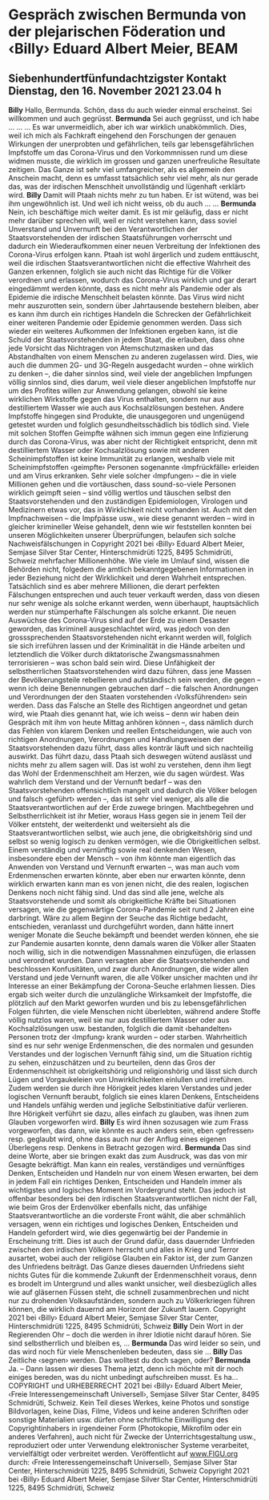 # Gespräch zwischen Bermunda von der plejarischen Föderation und ‹Billy› Eduard Albert Meier, BEAM
## Siebenhundertfünfundachtzigster Kontakt Dienstag, den 16. November 2021 23.04 h
**Billy** Hallo, Bermunda. Schön, dass du auch wieder einmal erscheinst. Sei willkommen und auch gegrüsst.
**Bermunda** Sei auch gegrüsst, und ich habe … … … Es war unvermeidlich, aber ich war wirklich unabkömmlich. Dies,
weil ich mich als Fachkraft eingehend den Forschungen der genauen Wirkungen der unerprobten und gefährlichen, teils gar lebensgefährlichen Impfstoffe um das Corona-Virus und den Vorkommnissen rund um diese widmen musste, die wirklich im grossen und ganzen unerfreuliche Resultate zeitigen. Das Ganze ist sehr viel umfangreicher, als es allgemein den Anschein macht, denn es umfasst tatsächlich sehr viel mehr, als nur gerade das, was der irdischen Menschheit unvollständig und lügenhaft ‹erklärt› wird.
**Billy** Damit will Ptaah nichts mehr zu tun haben. Er ist wütend, was bei ihm ungewöhnlich ist. Und weil ich nicht weiss,
ob du auch … …
**Bermunda** Nein, ich beschäftige mich weiter damit. Es ist mir geläufig, dass er nicht mehr darüber sprechen will, weil
er nicht verstehen kann, dass soviel Unverstand und Unvernunft bei den Verantwortlichen der Staatsvorstehenden der irdischen Staatsführungen vorherrscht und dadurch ein Wiederaufkommen einer neuen Verbreitung der Infektionen des Corona-Virus erfolgen kann. Ptaah ist wohl ärgerlich und zudem enttäuscht, weil die irdischen Staatsverantwortlichen nicht die effective Wahrheit des Ganzen erkennen, folglich sie auch nicht das Richtige für die Völker verordnen und erlassen, wodurch das Corona-Virus wirklich und gar derart eingedämmt werden könnte, dass es nicht mehr als Pandemie oder als Epidemie die irdische Menschheit belasten könnte. Das Virus wird nicht mehr auszurotten sein, sondern über Jahrtausende bestehern bleiben, aber es kann ihm durch ein richtiges Handeln die Schrecken der Gefährlichkeit einer weiteren Pandemie oder Epidemie genommen werden.
Dass sich wieder ein weiteres Aufkommen der Infektionen ergeben kann, ist die Schuld der Staatsvorstehenden in jedem Staat, die erlauben, dass ohne jede Vorsicht das Nichtragen von Atemschutzmasken und das Abstandhalten von einem Menschen zu anderen zugelassen wird. Dies, wie auch die dummen 2G- und 3G-Regeln ausgedacht wurden – ohne wirklich zu denken –, die daher sinnlos sind, weil viele der angeblichen Impfungen völlig sinnlos sind, dies darum, weil viele dieser angeblichen Impfstoffe nur um des Profites willen zur Anwendung gelangen, obwohl sie keine wirklichen Wirkstoffe gegen das Virus enthalten, sondern nur aus destilliertem Wasser wie auch aus Kochsalzlösungen bestehen. Andere Impfstoffe hingegen sind Produkte, die unausgegoren und ungenügend getestet wurden und folglich gesundheitsschädlich bis tödlich sind. Viele mit solchen Stoffen Geimpfte wähnen sich immun gegen eine Infizierung durch das Corona-Virus, was aber nicht der Richtigkeit entspricht, denn mit destilliertem Wasser oder Kochsalzlösung sowie mit anderen Scheinimpfstoffen ist keine Immunität zu erlangen, weshalb viele mit Scheinimpfstoffen ‹geimpfte› Personen sogenannte ‹Impfrückfälle› erleiden und am Virus erkranken. Sehr viele solcher ‹Impfungen› – die in viele Millionen gehen und die vortäuschen, dass sound-so-viele Personen wirklich geimpft seien – sind völlig wertlos und täuschen selbst den Staatsvorstehenden und den zuständigen Epidemiologen, Virologen und Medizinern etwas vor, das in Wirklichkeit nicht vorhanden ist. Auch mit den Impfnachweisen – die Impfpässe usw., wie diese genannt werden – wird in gleicher krimineller Weise gehandelt, denn wie wir feststellen konnten bei unseren Möglichkeiten unserer Überprüfungen, belaufen sich solche Nachweisfälschungen in Copyright 2021 bei ‹Billy› Eduard Albert Meier, Semjase Silver Star Center, Hinterschmidrüti 1225, 8495 Schmidrüti, Schweiz mehrfacher Millionenhöhe. Wie viele im Umlauf sind, wissen die Behörden nicht, folgedem die amtlich bekanntgegebenen Informationen in jeder Beziehung nicht der Wirklichkeit und deren Wahrheit entsprechen. Tatsächlich sind es aber mehrere Millionen, die derart perfekten Fälschungen entsprechen und auch teuer verkauft werden, dass von diesen nur sehr wenige als solche erkannt werden, wenn überhaupt, hauptsächlich werden nur stümperhafte Fälschungen als solche erkannt.
Die neuen Auswüchse des Corona-Virus sind auf der Erde zu einem Desaster geworden, das kriminell ausgeschlachtet wird, was jedoch von den grosssprechenden Staatsvorstehenden nicht erkannt werden will, folglich sie sich irreführen lassen und der Kriminalität in die Hände arbeiten und letztendlich die Völker durch diktatorische Zwangsmassnahmen terrorisieren – was schon bald sein wird. Diese Unfähigkeit der selbstherrlichen Staatsvorstehenden wird dazu führen, dass jene Massen der Bevölkerungsteile rebellieren und aufständisch sein werden, die gegen – wenn ich deine Benennungen gebrauchen darf – die falschen Anordnungen und Verordnungen der den Staaten vorstehenden ‹Volksführenden› sein werden. Dass das Falsche an Stelle des Richtigen angeordnet und getan wird, wie Ptaah dies genannt hat, wie ich weiss – denn wir haben dein Gespräch mit ihm von heute Mittag anhören können –, dass nämlich durch das Fehlen von klarem Denken und reellen Entscheidungen, wie auch von richtigen Anordnungen, Verordnungen und Handlungsweisen der Staatsvorstehenden dazu führt, dass alles konträr läuft und sich nachteilig auswirkt. Das führt dazu, dass Ptaah sich deswegen wütend auslässt und nichts mehr zu allem sagen will. Das ist wohl zu verstehen, denn ihm liegt das Wohl der Erdenmenschheit am Herzen, wie du sagen würdest.
Was wahrlich dem Verstand und der Vernunft bedarf – was den Staatsvorstehenden offensichtlich mangelt und dadurch die Völker belogen und falsch ‹geführt› werden –, das ist sehr viel weniger, als alle die Staatsverantwortlichen auf der Erde zuwege bringen. Machtbegehren und Selbstherrlichkeit ist ihr Metier, woraus Hass gegen sie in jenem Teil der Völker entsteht, der weiterdenkt und weitersieht als die Staatsverantwortlichen selbst, wie auch jene, die obrigkeitshörig sind und selbst so wenig logisch zu denken vermögen, wie die Obrigkeitlichen selbst.
Einem verständig und vernünftig sowie real denkenden Wesen, insbesondere eben der Mensch – von ihm könnte man eigentlich das Anwenden von Verstand und Vernunft erwarten –, was man auch vom Erdenmenschen erwarten könnte, aber eben nur erwarten könnte, denn wirklich erwarten kann man es von jenen nicht, die des realen, logischen Denkens noch nicht fähig sind. Und das sind alle jene, welche als Staatsvorstehende und somit als obrigkeitliche Kräfte bei Situationen versagen, wie die gegenwärtige Corona-Pandemie seit rund 2 Jahren eine darbringt. Wäre zu allem Beginn der Seuche das Richtige bedacht, entschieden, veranlasst und durchgeführt worden, dann hätte innert weniger Monate die Seuche bekämpft und beendet werden können, ehe sie zur Pandemie ausarten konnte, denn damals waren die Völker aller Staaten noch willig, sich in die notwendigen Massnahmen einzufügen, die erlassen und verordnet wurden. Dann versagten aber die Staatsvorstehenden und beschlossen Konfusitäten, und zwar durch Anordnungen, die wider allen Verstand und jede Vernunft waren, die alle Völker unsicher machten und ihr Interesse an einer Bekämpfung der Corona-Seuche erlahmen liessen. Dies ergab sich weiter durch die unzulängliche Wirksamkeit der Impfstoffe, die plötzlich auf den Markt geworfen wurden und bis zu lebensgefährlichen Folgen führten, die viele Menschen nicht überlebten, während andere Stoffe völlig nutzlos waren, weil sie nur aus destilliertem Wasser oder aus Kochsalzlösungen usw. bestanden, folglich die damit ‹behandelten› Personen trotz der ‹Impfung› krank wurden – oder starben.
Wahrheitlich sind es nur sehr wenige Erdenmenschen, die des normalen und gesunden Verstandes und der logischen Vernunft fähig sind, um die Situation richtig zu sehen, einzuschätzen und zu beurteilen, denn das Gros der Erdenmenschheit ist obrigkeitshörig und religionshörig und lässt sich durch Lügen und Vorgaukeleien von Unwirklichkeiten einlullen und irreführen. Zudem werden sie durch ihre Hörigkeit jedes klaren Verstandes und jeder logischen Vernunft beraubt, folglich sie eines klaren Denkens, Entscheidens und Handels unfähig werden und jegliche Selbstinitiative dafür verlieren. Ihre Hörigkeit verführt sie dazu, alles einfach zu glauben, was ihnen zum Glauben vorgeworfen wird.
**Billy** Es wird ihnen sozusagen wie zum Frass vorgeworfen, das dann, wie könnte es auch anders sein, eben ‹gefressen›
resp. geglaubt wird, ohne dass auch nur der Anflug eines eigenen Überlegens resp. Denkens in Betracht gezogen wird.
**Bermunda** Das sind deine Worte, aber sie bringen exakt das zum Ausdruck, was das von mir Gesagte bekräftigt. Man
kann ein reales, verständiges und vernünftiges Denken, Entscheiden und Handeln nur von einem Wesen erwarten, bei dem in jedem Fall ein richtiges Denken, Entscheiden und Handeln immer als wichtigstes und logisches Moment im Vordergrund steht. Das jedoch ist offenbar besonders bei den irdischen Staatsverantwortlichen nicht der Fall, wie beim Gros der Erdenvölker ebenfalls nicht, das unfähige Staatsverantwortliche an die vorderste Front wählt, die aber schmählich versagen, wenn ein richtiges und logisches Denken, Entscheiden und Handeln gefordert wird, wie dies gegenwärtig bei der Pandemie in Erscheinung tritt. Dies ist auch der Grund dafür, dass dauernder Unfrieden zwischen den irdischen Völkern herrscht und alles in Krieg und Terror ausartet, wobei auch der religiöse Glauben ein Faktor ist, der zum Ganzen des Unfriedens beiträgt. Das Ganze dieses dauernden Unfriedens sieht nichts Gutes für die kommende Zukunft der Erdenmenschheit voraus, denn es brodelt im Untergrund und alles wankt unsicher, weil diesbezüglich alles wie auf gläsernen Füssen steht, die schnell zusammenbrechen und nicht nur zu drohenden Volksaufständen, sondern auch zu Völkerkriegen führen können, die wirklich dauernd am Horizont der Zukunft lauern. Copyright 2021 bei ‹Billy› Eduard Albert Meier, Semjase Silver Star Center, Hinterschmidrüti 1225, 8495 Schmidrüti, Schweiz
**Billy** Dein Wort in der Regierenden Ohr – doch die werden in ihrer Idiotie nicht darauf hören. Sie sind selbstherrlich und
bleiben es, …
**Bermunda** Das wird leider so sein, und das wird noch für viele Menschenleben bedeuten, dass sie …
**Billy** Das Zeitliche ‹segnen› werden. Das wolltest du doch sagen, oder?
**Bermunda** Ja. – Dann lassen wir dieses Thema jetzt, denn ich möchte mit dir noch einiges bereden, was du nicht
unbedingt aufschreiben musst. Es ha… COPYRIGHT und URHEBERRECHT 2021 bei ‹Billy› Eduard Albert Meier, ‹Freie Interessengemeinschaft Universell›, Semjase Silver Star Center, 8495 Schmidrüti, Schweiz. Kein Teil dieses Werkes, keine Photos und sonstige Bildvorlagen, keine Dias, Filme, Videos und keine anderen Schriften oder sonstige Materialien usw. dürfen ohne schriftliche Einwilligung des Copyrightinhabers in irgendeiner Form (Photokopie, Mikrofilm oder ein anderes Verfahren), auch nicht für Zwecke der Unterrichtsgestaltung usw., reproduziert oder unter Verwendung elektronischer Systeme verarbeitet, vervielfältigt oder verbreitet werden. Veröffentlicht auf www.FIGU.org durch: ‹Freie Interessengemeinschaft Universell›, Semjase Silver Star Center, Hinterschmidrüti 1225, 8495 Schmidrüti, Schweiz Copyright 2021 bei ‹Billy› Eduard Albert Meier, Semjase Silver Star Center, Hinterschmidrüti 1225, 8495 Schmidrüti, Schweiz
